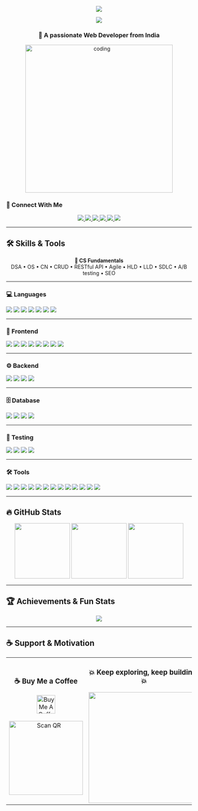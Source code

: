 <!-- Beautiful GitHub README for keshavjha005 -->

<p align="center">
  <img src="https://readme-typing-svg.herokuapp.com?font=Fira+Code&size=25&pause=1000&color=58A6FF&center=true&vCenter=true&width=500&lines=Hi+%F0%9F%91%8B%2C+I'm+Keshav+Jha;Full+Stack+Developer;Open+Source+Enthusiast;Always+Learning+New+Things">

<p align="center">
  <img src="https://img.shields.io/badge/Profile%20Views-10,000-blue?style=flat" />
</p>

<h3 align="center">🚀 A passionate Web Developer from India</h3>

<p align="center">
  <img src="https://user-images.githubusercontent.com/112645121/213100923-5b225bd3-b2eb-4e9f-b486-a5f2e7ea1ae9.png" alt="coding" width="400"/>
</p>

### 🔗 Connect With Me  
<p align="center">
  <a href="https://www.linkedin.com/in/keshavjha005" target="_blank">
    <img src="https://img.shields.io/badge/LinkedIn-0A66C2?logo=linkedin&logoColor=white" />
  </a>
   <a href="https://topmate.io/keshavjha005" target="_blank">
    <img src="https://img.shields.io/badge/Topmate-FF6F61?logo=topmate&logoColor=white" />
  </a>
  <a href="https://portfolio-keshav-eight.vercel.app/" target="_blank">
    <img src="https://img.shields.io/badge/Portfolio-000000?logo=google-chrome&logoColor=white" />
  </a>
  <a href="https://hashnode.com/@keshavBlog" target="_blank">
    <img src="https://img.shields.io/badge/Hashnode-2962FF?logo=hashnode&logoColor=white" />
  </a>
  <a href="https://author.envato.com/profile/onboarding" target="_blank">
    <img src="https://img.shields.io/badge/Envato-82B541?logo=envato&logoColor=white" />
  </a>
  <a href="https://www.buymeacoffee.com/jharajiv92n" target="_blank">
    <img src="https://img.shields.io/badge/Buy%20Me%20a%20Coffee-FF813F?logo=buy-me-a-coffee&logoColor=white" />
  </a>
</p>



---

## 🛠️ Skills & Tools  

<p align="center">
<b>📘 CS Fundamentals</b><br/>
DSA • OS • CN • CRUD • RESTful API • Agile • HLD • LLD • SDLC • A/B testing • SEO
</p>

---

### 💻 Languages  
<p align="">
<img src="https://img.shields.io/badge/Java-orange?logo=java&logoColor=white" />
<img src="https://img.shields.io/badge/C++-00599C?logo=cplusplus&logoColor=white" />
<img src="https://img.shields.io/badge/Python-3776AB?logo=python&logoColor=white" />
<img src="https://img.shields.io/badge/PHP-777BB4?logo=php&logoColor=white" />
<img src="https://img.shields.io/badge/JavaScript-F7DF1E?logo=javascript&logoColor=black" />
<img src="https://img.shields.io/badge/HTML5-E34F26?logo=html5&logoColor=white" />
<img src="https://img.shields.io/badge/CSS3-1572B6?logo=css3&logoColor=white" />
</p>

---

### 🎨 Frontend  
<p align="">
<img src="https://img.shields.io/badge/React-20232A?logo=react&logoColor=61DAFB" />
<img src="https://img.shields.io/badge/Redux-764ABC?logo=redux&logoColor=white" />
<img src="https://img.shields.io/badge/Next.js-black?logo=next.js&logoColor=white" />
<img src="https://img.shields.io/badge/Bootstrap-7952B3?logo=bootstrap&logoColor=white" />
<img src="https://img.shields.io/badge/TailwindCSS-38B2AC?logo=tailwind-css&logoColor=white" />
<img src="https://img.shields.io/badge/Webpack-8DD6F9?logo=webpack&logoColor=black" />
<img src="https://img.shields.io/badge/Vite-646CFF?logo=vite&logoColor=white" />
<img src="https://img.shields.io/badge/UI%2FUX-FF4088?logo=figma&logoColor=white" />
</p>

---

### ⚙️ Backend  
<p align="">
<img src="https://img.shields.io/badge/Node.js-339933?logo=node.js&logoColor=white" />
<img src="https://img.shields.io/badge/Express.js-000000?logo=express&logoColor=white" />
<img src="https://img.shields.io/badge/Django-092E20?logo=django&logoColor=white" />
<img src="https://img.shields.io/badge/JWT-black?logo=jsonwebtokens&logoColor=white" />
</p>

---

### 🗄️ Database  
<p align="">
  <img src="https://img.shields.io/badge/MySQL-005C84?logo=mysql&logoColor=white" />
  <img src="https://img.shields.io/badge/PostgreSQL-316192?logo=postgresql&logoColor=white" />
  <img src="https://img.shields.io/badge/MongoDB-47A248?logo=mongodb&logoColor=white" />
  <img src="https://img.shields.io/badge/NoSQL-FF6C37?logo=nosql&logoColor=white" />
</p>

---

### 🧪 Testing  
<p align="">
<img src="https://img.shields.io/badge/Selenium-43B02A?logo=selenium&logoColor=white" />
<img src="https://img.shields.io/badge/Playwright-2EAD33?logo=playwright&logoColor=white" />
<img src="https://img.shields.io/badge/Jest-C21325?logo=jest&logoColor=white" />
<img src="https://img.shields.io/badge/Postman-FF6C37?logo=postman&logoColor=white" />
</p>

---

### 🛠️ Tools  
<p align="">
<img src="https://img.shields.io/badge/Git-F05032?logo=git&logoColor=white" />
<img src="https://img.shields.io/badge/GitHub-181717?logo=github&logoColor=white" />
<img src="https://img.shields.io/badge/Vercel-000000?logo=vercel&logoColor=white" />
<img src="https://img.shields.io/badge/AWS-232F3E?logo=amazon-aws&logoColor=white" />
<img src="https://img.shields.io/badge/GCP-4285F4?logo=google-cloud&logoColor=white" />
<img src="https://img.shields.io/badge/Figma-F24E1E?logo=figma&logoColor=white" />
<img src="https://img.shields.io/badge/Canva-00C4CC?logo=canva&logoColor=white" />
<img src="https://img.shields.io/badge/n8n-4B32C3?logo=n8n&logoColor=white" />
<img src="https://img.shields.io/badge/Bubble.io-1E1E1E?logo=bubble&logoColor=white" />
<img src="https://img.shields.io/badge/Google%20Analytics-E37400?logo=google-analytics&logoColor=white" />
<img src="https://img.shields.io/badge/CRM-0078D4?logo=microsoft-dynamics&logoColor=white" />
<img src="https://img.shields.io/badge/CI%2FCD-2088FF?logo=github-actions&logoColor=white" />
<img src="https://img.shields.io/badge/ChatGPT-74aa9c?logo=openai&logoColor=white" />
</p>

---

## 🔥 GitHub Stats  

<p align="center">
  <img src="https://github-readme-stats.vercel.app/api?username=keshavjha005&show_icons=true&theme=tokyonight" height="150"/>
  <img src="https://github-readme-streak-stats.herokuapp.com?user=keshavjha005&theme=tokyonight" height="150"/>
<img src="https://github-readme-stats.vercel.app/api/top-langs/?username=keshavjha005&layout=compact&theme=tokyonight" height="150"/>
</p>

---

## 🏆 Achievements & Fun Stats  

<p align="center">
  <img src="https://github-profile-trophy.vercel.app/?username=keshavjha005&theme=tokyonight&row=1&column=7" />
</p>



---

## ☕ Support & Motivation  

<table align="center">
<tr>
<td align="center" width="50%">
  
  <h3>☕ Buy Me a Coffee</h3>
  <a href="https://buymeacoffee.com/jharajiv92n" target="_blank">
    <img src="https://cdn.buymeacoffee.com/buttons/v2/default-yellow.png" height="50" alt="Buy Me A Coffee" />
  </a>
  <br/><br/>
  <img src="https://drive.google.com/uc?export=view&id=1kp4gjn7uDDq3OKDwz8A94bWATDb5wRpV" alt="Scan QR" width="200"/>
  
</td>
<td align="center" width="50%">
  
  <h3>💥 Keep exploring, keep building! 💥</h3>
  <img src="https://media.giphy.com/media/L8K62iTDkzGX6/giphy.gif" width="300">
  
</td>
</tr>
</table>
